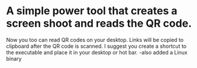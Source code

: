 # A simple power tool that creates a screen shoot and reads the QR code.
Now you too can read QR codes on your desktop. Links will be copied to clipboard after the QR code is scanned.
I suggest you create a shortcut to the executable and place it in your desktop or hot bar.
-also added a Linux binary
